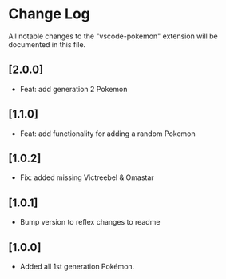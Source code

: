 # Change Log

All notable changes to the "vscode-pokemon" extension will be documented in this file.

## [2.0.0]

- Feat: add generation 2 Pokemon

## [1.1.0]

- Feat: add functionality for adding a random Pokemon

## [1.0.2]

- Fix: added missing Victreebel & Omastar

## [1.0.1]

- Bump version to reflex changes to readme

## [1.0.0]

- Added all 1st generation Pokémon.
